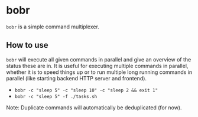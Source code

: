 # bobr

`bobr` is a simple command multiplexer.

## How to use

`bobr` will execute all given commands in parallel and give an overview of the status these are in. It is useful for executing multiple commands in parallel, whether it is to speed things up or to run multiple long running commands in parallel (like starting backend HTTP server and frontend).

- `bobr -c "sleep 5" -c "sleep 10" -c "sleep 2 && exit 1"`
- `bobr -c "sleep 5" -f ./tasks.sh`

Note: Duplicate commands will automatically be deduplicated (for now).

